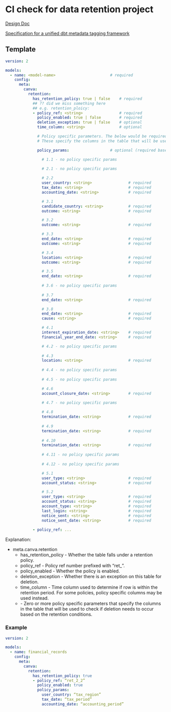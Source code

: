 # CI check for data retention project

[Design Doc](https://docs.google.com/document/d/1dvAIoaQ-OOYhSLUHVdfLbYFcqQOYTPswzo0m9O3CNek/edit)

[Specification for a unified dbt metadata tagging framework](https://docs.google.com/document/d/1mOTgiVXHO-8KuOHSrMTLBMygzEIhMJu89YzwCnGfdcc/edit)


## Template

```yml
version: 2

models:
  - name: <model-name>                        # required
    config:
      meta:
        canva:
          retention:
            has_retention_policy: true | false    # required
            ## ?? did we miss something here
            ## e.g. retention_ploicy:
            - policy_ref: <string>                # required
              policy_enabled: true | false        # required
              deletion_exception: true | false    # optional
              time_column: <string>               # optional

              # Policy specific parameters. The below would be required based on the policy set via policy_ref. 
              # These specify the columns in the table that will be used to check if deletion needs to occur. 

              policy_params:                  # optional (required based on policy) 

                # 1.1 - no policy specific params
              
                # 2.1 - no policy specific params

                # 2.2
                user_country: <string>                # required
                tax_date: <string>                    # required
                accounting_date: <string>             # required

                # 3.1
                candidate_country: <string>           # required
                outcome: <string>                     # required

                # 3.2
                outcome: <string>                     # required

                # 3.3
                end_date: <string>                    # required
                outcome: <string>                     # required

                # 3.4
                location: <string>                    # required
                outcome: <string>                     # required

                # 3.5
                end_date: <string>                    # required
              
                # 3.6 - no policy specific params
              
                # 3.7
                end_date: <string>                    # required

                # 3.8
                end_date: <string>                    # required
                cause: <string>                       # required

                # 4.1
                interest_expiration_date: <string>    # required
                financial_year_end_date: <string>     # required

                # 4.2 - no policy specific params
              
                # 4.3
                location: <string>                    # required
              
                # 4.4 - no policy specific params
              
                # 4.5 - no policy specific params

                # 4.6 
                account_closure_date: <string>        # required
              
                # 4.7 - no policy specific params

                # 4.8
                termination_date: <string>            # required
              
                # 4.9
                termination_date: <string>            # required
              
                # 4.10
                termination_date: <string>            # required
              
                # 4.11 - no policy specific params
              
                # 4.12 - no policy specific params

                # 5.1 
                user_type: <string>                   # required
                account_status: <string>              # required

                # 5.2
                user_type: <string>                   # required
                account_status: <string>              # required
                account_type: <string>                # required
                last_login: <string>                  # required
                notice_sent: <string>                 # required
                notice_sent_date: <string>            # required
            
            - policy_ref: ...
```

Explanation:

- meta.canva.retention
  - has_retention_policy - Whether the table falls under a retention policy.
  - policy_ref - Policy ref number prefixed with “ret_”.
  - policy_enabled - Whether the policy is enabled. 
  - deletion_exception - Whether there is an exception on this table for deletion.  
  - time_column - Time column used to determine if row is within the retention period. For some policies, policy specific columns may be used instead.
  - <identifier> - Zero or more policy specific parameters that specify the columns in the table that will be used to check if deletion needs to occur based on the retention conditions.

### Example


```yml
version: 2

models:
  - name: financial_records
    config:
      meta:
        canva:
          retention:
            has_retention_policy: true
            - policy_ref: “ret_2_2”
              policy_enabled: true
              policy_params:
                user_country: “tax_region”                   
                tax_date: “tax_period”                   
                accounting_date: “accounting_period”
```
